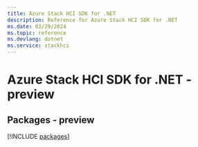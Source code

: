 ```yaml
---
title: Azure Stack HCI SDK for .NET
description: Reference for Azure Stack HCI SDK for .NET
ms.date: 03/29/2024
ms.topic: reference
ms.devlang: dotnet
ms.service: stackhci
---
```

# Azure Stack HCI SDK for .NET - preview
## Packages - preview
[!INCLUDE [packages](stack-hci-index.md)]
